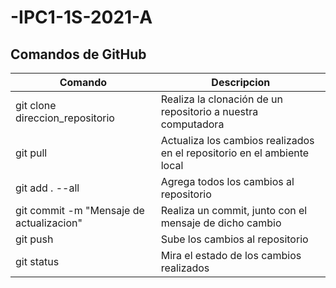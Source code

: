 # -IPC1-1S-2021-A
## Comandos de GitHub
| Comando | Descripcion	|
|---------|-------------|
| git clone direccion_repositorio | Realiza la clonación de un repositorio a nuestra computadora |
| git pull | Actualiza los cambios realizados en el repositorio en el ambiente local |
| git add . --all | Agrega todos los cambios al repositorio |
| git commit -m "Mensaje de actualizacion" | Realiza un commit, junto con el mensaje de dicho cambio |
| git push | Sube los cambios al repositorio |
| git status | Mira el estado de los cambios realizados |